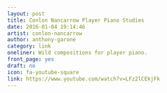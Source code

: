 ```yaml
---
layout: post
title: Conlon Nancarrow Player Piano Studies
date: 2016-01-04 19:14:46
artist: conlon-nancarrow
author: anthony-garone
category: link
oneliner: Wild compositions for player piano.
front_page: yes
draft: no
icon: fa-youtube-square
link: https://www.youtube.com/watch?v=LFz2lCEkjFk
---
```

